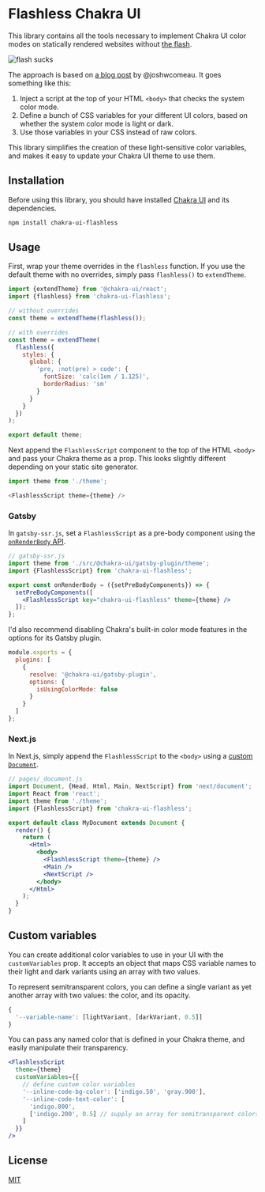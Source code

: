 # Flashless Chakra UI

This library contains all the tools necessary to implement Chakra UI color modes on statically rendered websites without [the flash](https://github.com/chakra-ui/chakra-ui/issues/1878).

![flash sucks](https://media.giphy.com/media/hXPbekQiT94VkIR4To/giphy.gif)

The approach is based on [a blog post](https://www.joshwcomeau.com/react/dark-mode/) by @joshwcomeau. It goes something like this:

1. Inject a script at the top of your HTML `<body>` that checks the system color mode.
2. Define a bunch of CSS variables for your different UI colors, based on whether the system color mode is light or dark.
3. Use those variables in your CSS instead of raw colors.

This library simplifies the creation of these light-sensitive color variables, and makes it easy to update your Chakra UI theme to use them.

## Installation

Before using this library, you should have installed [Chakra UI](https://chakra-ui.com/docs/getting-started#installation) and its dependencies.

```bash
npm install chakra-ui-flashless
```

## Usage

First, wrap your theme overrides in the `flashless` function. If you use the default theme with no overrides, simply pass `flashless()` to `extendTheme`.

```js
import {extendTheme} from '@chakra-ui/react';
import {flashless} from 'chakra-ui-flashless';

// without overrides
const theme = extendTheme(flashless());

// with overrides
const theme = extendTheme(
  flashless({
    styles: {
      global: {
        'pre, :not(pre) > code': {
          fontSize: 'calc(1em / 1.125)',
          borderRadius: 'sm'
        }
      }
    }
  })
);

export default theme;
```

Next append the `FlashlessScript` component to the top of the HTML `<body>` and pass your Chakra theme as a prop. This looks slightly different depending on your static site generator.

```js
import theme from './theme';

<FlashlessScript theme={theme} />
```

### Gatsby

In `gatsby-ssr.js`, set a `FlashlessScript` as a pre-body component using the [`onRenderBody` API](https://www.gatsbyjs.com/docs/reference/config-files/gatsby-ssr/#onRenderBody).

```jsx
// gatsby-ssr.js
import theme from './src/@chakra-ui/gatsby-plugin/theme';
import {FlashlessScript} from 'chakra-ui-flashless';

export const onRenderBody = ({setPreBodyComponents}) => {
  setPreBodyComponents([
    <FlashlessScript key="chakra-ui-flashless" theme={theme} />
  ]);
};
```

I'd also recommend disabling Chakra's built-in color mode features in the options for its Gatsby plugin.

```js
module.exports = {
  plugins: [
    {
      resolve: '@chakra-ui/gatsby-plugin',
      options: {
        isUsingColorMode: false
      }
    }
  ]
};
```

### Next.js

In Next.js, simply append the `FlashlessScript` to the `<body>` using a [custom `Document`](https://nextjs.org/docs/advanced-features/custom-document).

```jsx
// pages/_document.js
import Document, {Head, Html, Main, NextScript} from 'next/document';
import React from 'react';
import theme from './theme';
import {FlashlessScript} from 'chakra-ui-flashless';

export default class MyDocument extends Document {
  render() {
    return (
      <Html>
        <body>
          <FlashlessScript theme={theme} />
          <Main />
          <NextScript />
        </body>
      </Html>
    );
  }
}
```

## Custom variables

You can create additional color variables to use in your UI with the `customVariables` prop. It accepts an object that maps CSS variable names to their light and dark variants using an array with two values.

To represent semitransparent colors, you can define a single variant as yet another array with two values: the color, and its opacity.

```js
{
  '--variable-name': [lightVariant, [darkVariant, 0.5]]
}
```

You can pass any named color that is defined in your Chakra theme, and easily manipulate their transparency.

```jsx
<FlashlessScript
  theme={theme}
  customVariables={{
    // define custom color variables
    '--inline-code-bg-color': ['indigo.50', 'gray.900'],
    '--inline-code-text-color': [
      'indigo.800',
      ['indigo.200', 0.5] // supply an array for semitransparent colors
    ]
  }}
/>
```

## License

[MIT](./LICENSE)
